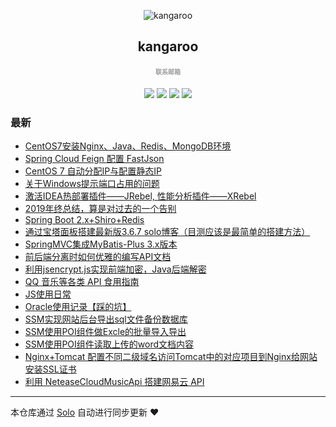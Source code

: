 <p align="center"><img alt="kangaroo" src="https://img.hacpai.com/avatar/1525954222365_1570758095941.png"></p><h2 align="center">
kangaroo
</h2>

<h4 align="center"><a target="_blank" href="http://mail.qq.com/cgi-bin/qm_share?t=qm_mailme&email=_ZKYl56Yi5aWyMjLy7mIiNealpQ" style="text-decoration:none;font-size:10px;color:rgba(0,0,0,0.38);">联系邮箱</a></h4>
<p align="center"><a title="kangaroo" target="_blank" href="https://github.com/kangaroo1122/solo-blog"><img src="https://img.shields.io/github/last-commit/kangaroo1122/solo-blog.svg?style=flat-square&color=FF9900"></a>
<a title="GitHub repo size in bytes" target="_blank" href="https://github.com/kangaroo1122/solo-blog"><img src="https://img.shields.io/github/repo-size/kangaroo1122/solo-blog.svg?style=flat-square"></a>
<a title="Solo Version" target="_blank" href="https://github.com/88250/solo/releases"><img src="https://img.shields.io/badge/solo-4.1.0-f1e05a.svg?style=flat-square&color=blueviolet"></a>
<a title="Hits" target="_blank" href="https://github.com/88250/hits"><img src="https://hits.b3log.org/kangaroo1122/solo-blog.svg"></a></p>

### 最新

* [CentOS7安装Nginx、Java、Redis、MongoDB环境](https://www.kangaroohy.com/articles/2020/04/27/1587989613155.html)
* [Spring Cloud Feign 配置 FastJson](https://www.kangaroohy.com/articles/2020/03/29/1585414815817.html)
* [CentOS 7 自动分配IP与配置静态IP](https://www.kangaroohy.com/articles/2020/03/24/1585042742381.html)
* [关于Windows提示端口占用的问题](https://www.kangaroohy.com/articles/2020/03/17/1584452722001.html)
* [激活IDEA热部署插件——JRebel, 性能分析插件——XRebel](https://www.kangaroohy.com/articles/2020/01/05/1578208394200.html)
* [2019年终总结，算是对过去的一个告别](https://www.kangaroohy.com/articles/2019/12/29/1577617948605.html)
* [Spring Boot 2.x+Shiro+Redis](https://www.kangaroohy.com/articles/2019/12/19/1576767517312.html)
* [通过宝塔面板搭建最新版3.6.7 solo博客（目测应该是最简单的搭建方法）](https://www.kangaroohy.com/articles/2019/11/20/1574235633965.html)
* [SpringMVC集成MyBatis-Plus 3.x版本](https://www.kangaroohy.com/articles/2019/11/18/1574088540500.html)
* [前后端分离时如何优雅的编写API文档](https://www.kangaroohy.com/articles/2019/10/25/1571976713269.html)
* [利用jsencrypt.js实现前端加密，Java后端解密](https://www.kangaroohy.com/articles/2019/09/26/1569510093673.html)
* [QQ 音乐等各类 API 食用指南](https://www.kangaroohy.com/articles/2019/09/17/1568720125758.html)
* [JS使用日常](https://www.kangaroohy.com/articles/2019/09/16/1568615794584.html)
* [Oracle使用记录【踩的坑】](https://www.kangaroohy.com/articles/2019/07/22/1563785773680.html)
* [SSM实现网站后台导出sql文件备份数据库](https://www.kangaroohy.com/articles/2019/04/27/1556340760118.html)
* [SSM使用POI组件做Excle的批量导入导出](https://www.kangaroohy.com/articles/2019/04/27/1556297068615.html)
* [SSM使用POI组件读取上传的word文档内容](https://www.kangaroohy.com/articles/2019/04/26/1556209854116.html)
* [Nginx+Tomcat 配置不同二级域名访问Tomcat中的对应项目到Nginx给网站安装SSL证书](https://www.kangaroohy.com/articles/2019/03/23/1553310633858.html)
* [利用 NeteaseCloudMusicApi 搭建网易云 API](https://www.kangaroohy.com/articles/2019/03/18/1552890403559.html)



---

本仓库通过 [Solo](https://github.com/88250/solo) 自动进行同步更新 ❤️ 